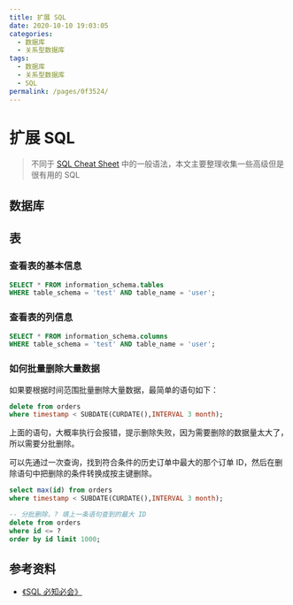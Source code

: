 ```yaml
---
title: 扩展 SQL
date: 2020-10-10 19:03:05
categories: 
  - 数据库
  - 关系型数据库
tags: 
  - 数据库
  - 关系型数据库
  - SQL
permalink: /pages/0f3524/
---
```


# 扩展 SQL

> 不同于 [SQL Cheat Sheet](02.SqlCheatSheet.md) 中的一般语法，本文主要整理收集一些高级但是很有用的 SQL

## 数据库

## 表

### 查看表的基本信息

```sql
SELECT * FROM information_schema.tables
WHERE table_schema = 'test' AND table_name = 'user';
```

### 查看表的列信息

```sql
SELECT * FROM information_schema.columns
WHERE table_schema = 'test' AND table_name = 'user';
```

### 如何批量删除大量数据

如果要根据时间范围批量删除大量数据，最简单的语句如下：

```sql
delete from orders
where timestamp < SUBDATE(CURDATE(),INTERVAL 3 month);
```

上面的语句，大概率执行会报错，提示删除失败，因为需要删除的数据量太大了，所以需要分批删除。

可以先通过一次查询，找到符合条件的历史订单中最大的那个订单 ID，然后在删除语句中把删除的条件转换成按主键删除。

```sql
select max(id) from orders
where timestamp < SUBDATE(CURDATE(),INTERVAL 3 month);

-- 分批删除，? 填上一条语句查到的最大 ID
delete from orders
where id <= ?
order by id limit 1000;
```

## 参考资料

- [《SQL 必知必会》](https://item.jd.com/11232698.html)
